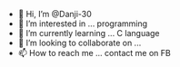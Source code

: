 - 👋 Hi, I’m @Danji-30
- 👀 I’m interested in ... programming 
- 🌱 I’m currently learning ... C language 
- 💞️ I’m looking to collaborate on ...
- 📫 How to reach me ... contact me on FB

<!---
Danji-30/Danji-30 is a ✨ special ✨ repository because its `README.md` (this file) appears on your GitHub profile.
You can click the Preview link to take a look at your changes.
--->
